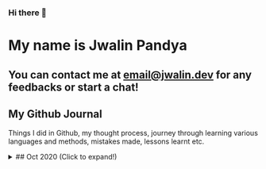 ### Hi there 👋

# My name is Jwalin Pandya
## You can contact me at email@jwalin.dev for any feedbacks or start a chat!

## My Github Journal
Things I did in Github, my thought process, journey through learning various languages and methods, mistakes made, lessons learnt etc. 

<details>
  <summary>## Oct 2020 (Click to expand!)</summary>
  
## Oct 2020
###### Oct 28th 2020 - Nov 6th 2020
> Break to plan out next steps, better planning and dev tools needed. :)

###### Oct 27th 2020:
> Moved the separate repos into 1, called it starter projects, started creating this journal, new source of motivation and inspiration :). Found out Github contributions screen does not show the Green dots (so decided to start this journal) 

###### Oct 26th 2020:
> Started tictactoe game in python, text based, added more stuff to that. Had fun!

###### Oct 25th 2020:
> I did not find motivation till this date to work more on learning due to Office workload; made up my mind to learn for fun rather than to improve my skils, found my passion for coding :) <br />
> Created 3 projects, made a workplan for fun projects

###### Oct 19th 2020:
> create project dice for simulating a dice throw (basics of python)

###### Oct 18th 2020:
> Started with project 0 for python, wanted to start learning python through original programming (that is what i call coding without copy-pasting)

</details>
<!--
**jwalin-dev/jwalin-dev** is a ✨ _special_ ✨ repository because its `README.md` (this file) appears on your GitHub profile.

Here are some ideas to get you started:

- 🔭 I’m currently working on ...
- 🌱 I’m currently learning ...
- 👯 I’m looking to collaborate on ...
- 🤔 I’m looking for help with ...
- 💬 Ask me about ...
- 📫 How to reach me: ...
- 😄 Pronouns: ...
- ⚡ Fun fact: ...
-->
